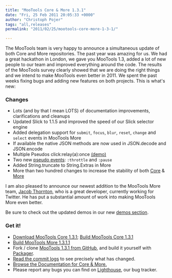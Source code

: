 ```yaml
---
title: "MooTools Core & More 1.3.1"
date: "Fri, 25 Feb 2011 20:05:33 +0000"
author: "Christoph Pojer"
tags: "all,releases"
permalink: "2011/02/25/mootools-core-more-1-3-1/"

---
```

The MooTools team is very happy to announce a simultaneous update of both Core and More repositories. The past year was amazing for us. We had a great hackathon in London, we gave you MooTools 1.3, added a lot of new people to our team and improved everything around the code. The results of the MooTools survey clearly showed that we are doing the right things and we intend to make MooTools even better in 2011. We spent the past weeks fixing bugs and adding new features on both projects. This is what's new:

### Changes
* Lots (and by that I mean LOTS) of documentation improvements, clarifications and cleanups
* Updated Slick to 1.1.5 and improved the speed of our Slick selector engine
* Added delegation support for `submit`, `focus`, `blur`, `reset`, `change` and `select` events in MooTools More
* If available the native JSON methods are now used in JSON.decode and JSON.encode
* Multiple Pseudos click:relay(a):once [(demo)](http://mootools.net/demos/?demo=Element.Event.Pseudos)
* Two new [pseudo events](http://mootools.net/docs/more/Class/Events.Pseudos#Pseudos:throttle): `:throttle` and `:pause`
* Added String.truncate to String.Extras in More
* More than two hundred changes to increase the stability of both [Core](https://github.com/mootools/mootools-core/compare/1.3...1.3.1) & [More](https://github.com/mootools/mootools-more/compare/1.3.0.1...1.3.1.1)

I am also pleased to announce our newest addition to the MooTools More team, [Jacob Thornton](http://twitter.com/#!/fat), who is a great developer, currently working for Twitter. He has put a substantial amount of work into making MooTools More even better.

Be sure to check out the updated demos in our new [demos section](http://mootools.net/demos/).

### Get it!

* [Download MooTools Core 1.3.1](http://mootools.net/download); [Build MooTools Core 1.3.1](http://mootools.net/core/)
* [Build MooTools More 1.3.1.1](http://mootools.net/more/)
* Fork / clone [MooTools 1.3.1 from GitHub](http://github.com/mootools/mootools-core/tree/1.3.1), and build it yourself with [Packager](http://github.com/kamicane/packager).
* [Read the commit logs](http://github.com/mootools/mootools-core/commits/1.3.1) to see precisely what has changed.
* [Browse the Documentation for Core & More.](http://mootools.net/docs)
* Please report any bugs you can find on [Lighthouse](https://mootools.lighthouseapp.com/projects/2706-mootools/tickets), our bug tracker.